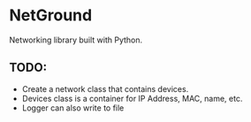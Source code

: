 # NetGround
Networking library built with Python.


## TODO:
- Create a network class that contains devices.
- Devices class is a container for IP Address, MAC, name, etc.
- Logger can also write to file
